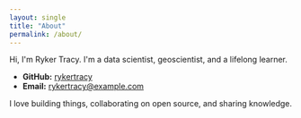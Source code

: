 ```yaml
---
layout: single
title: "About"
permalink: /about/
---
```


Hi, I'm Ryker Tracy. I'm a data scientist, geoscientist, and a lifelong learner.

- **GitHub:** [rykertracy](https://github.com/rykertracy)
- **Email:** rykertracy@example.com

I love building things, collaborating on open source, and sharing knowledge.
